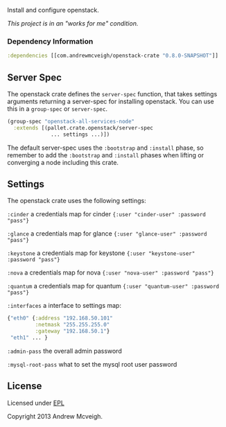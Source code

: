 Install and configure openstack.

*This project is in an "works for me" condition.*

### Dependency Information

```clj
:dependencies [[com.andrewmcveigh/openstack-crate "0.8.0-SNAPSHOT"]]
```

## Server Spec

The openstack crate defines the `server-spec` function, that takes settings
arguments returning a server-spec for installing openstack. You can use this in
a `group-spec` or `server-spec`.

```clj
(group-spec "openstack-all-services-node"
  :extends [(pallet.crate.openstack/server-spec
              ... settings ...)])
```

The default server-spec uses the `:bootstrap` and `:install` phase, so remember
to add the `:bootstrap` and `:install` phases when lifting or converging a node
including this crate.

## Settings

The openstack crate uses the following settings:

`:cinder`
a credentials map for cinder `{:user "cinder-user" :password "pass"}`

`:glance`
a credentials map for glance `{:user "glance-user" :password "pass"}`

`:keystone`
a credentials map for keystone `{:user "keystone-user" :password "pass"}`

`:nova`
a credentials map for nova `{:user "nova-user" :password "pass"}`

`:quantum`
a credentials map for quantum `{:user "quantum-user" :password "pass"}`

`:interfaces`
a interface to settings map:
```clj
{"eth0" {:address "192.168.50.101"
         :netmask "255.255.255.0"
         :gateway "192.168.50.1"}
 "eth1" ... }
```

`:admin-pass`
the overall admin password

`:mysql-root-pass`
what to set the mysql root user password

## License

Licensed under [EPL](http://www.eclipse.org/legal/epl-v10.html)

Copyright 2013 Andrew Mcveigh.
